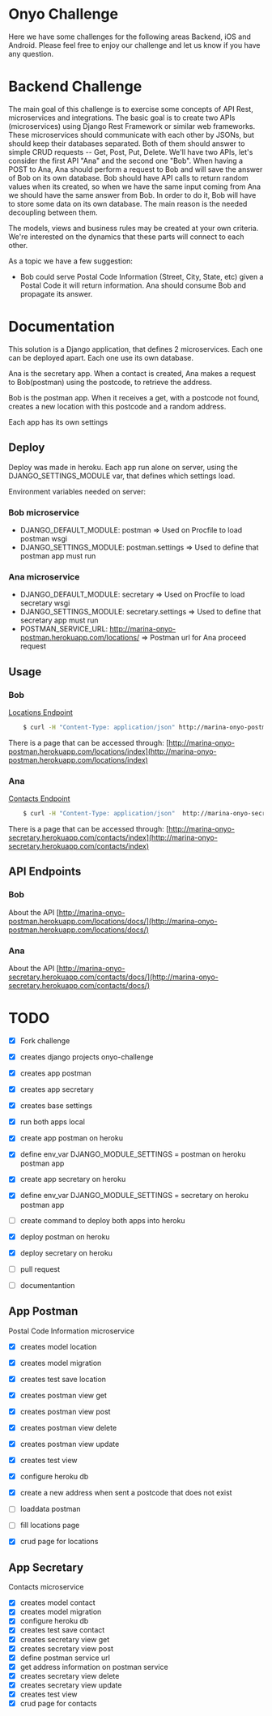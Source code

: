 # Onyo Challenge #

Here we have some challenges for the following areas Backend, iOS and Android. Please feel free to enjoy our challenge and let us know if you have any question.

# Backend Challenge #

The main goal of this challenge is to exercise some concepts of API Rest, microservices and integrations. The basic goal is to create two APIs (microservices) using Django Rest Framework or similar web frameworks. These microservices should communicate with each other by JSONs, but should keep their databases separated. Both of them should answer to simple CRUD requests -- Get, Post, Put, Delete. We'll have two APIs, let's consider the first API "Ana" and the second one "Bob". When having a POST to Ana, Ana should perform a request to Bob and will save the answer of Bob on its own database. Bob should have API calls to return random values when its created, so when we have the same input coming from Ana we should have the same answer from Bob. In order to do it, Bob will have to store some data on its own database. The main reason is the needed decoupling between them.

The models, views and business rules may be created at your own criteria. We're interested on the dynamics that these parts will connect to each other.

As a topic we have a few suggestion:
- Bob could serve Postal Code Information (Street, City, State, etc) given a Postal Code it will return information. Ana should consume Bob and propagate its answer.


# Documentation 
This solution is a Django application, that defines 2 microservices.
Each one can be deployed apart. Each one use its own database.

Ana is the secretary app. When a contact is created, Ana makes a request to Bob(postman) using the postcode, to retrieve the address.

Bob is the postman app. When it receives a get, with a postcode not found, creates a new location with this postcode and a random address.

Each app has its own settings


## Deploy
Deploy was made in heroku. 
Each app run alone on server, using the DJANGO_SETTINGS_MODULE var, that defines which settings load.

Environment variables needed on server:
### Bob microservice
 * DJANGO_DEFAULT_MODULE: postman => Used on Procfile to load postman wsgi
 * DJANGO_SETTINGS_MODULE: postman.settings => Used to define that postman app must run

### Ana microservice
 * DJANGO_DEFAULT_MODULE: secretary => Used on Procfile to load secretary wsgi
 * DJANGO_SETTINGS_MODULE: secretary.settings => Used to define that secretary app must run
 * POSTMAN_SERVICE_URL: http://marina-onyo-postman.herokuapp.com/locations/ => Postman url for Ana proceed request


## Usage

### Bob
[Locations Endpoint](http://marina-onyo-postman.herokuapp.com/locations)
```bash
	$ curl -H "Content-Type: application/json" http://marina-onyo-postman.herokuapp.com/locations -d '{"address": "Avenida Presidente Vargas", "postcode": "20040010"}'
```
There is a page that can be accessed through: [http://marina-onyo-postman.herokuapp.com/locations/index](http://marina-onyo-postman.herokuapp.com/locations/index)


### Ana
[Contacts Endpoint](http://marina-onyo-secretary.herokuapp.com/contacts)
```bash
	$ curl -H "Content-Type: application/json"  http://marina-onyo-secretary.herokuapp.com/contacts -d '{"postcode": "20040010", "name": "Luciane Pierre", "number":20}' --verbose
```
There is a page that can be accessed through: [http://marina-onyo-secretary.herokuapp.com/contacts/index](http://marina-onyo-secretary.herokuapp.com/contacts/index)


## API Endpoints

### Bob
About the API
[http://marina-onyo-postman.herokuapp.com/locations/docs/](http://marina-onyo-postman.herokuapp.com/locations/docs/)

### Ana
About the API
[http://marina-onyo-secretary.herokuapp.com/contacts/docs/](http://marina-onyo-secretary.herokuapp.com/contacts/docs/)

# TODO #

- [x] Fork challenge
- [x] creates django projects onyo-challenge
- [x] creates app postman
- [x] creates app secretary
- [x] creates base settings
- [x] run both apps local
- [x] create app postman on heroku
- [x] define env_var DJANGO_MODULE_SETTINGS = postman on heroku postman app
- [x] create app secretary on heroku
- [x] define env_var DJANGO_MODULE_SETTINGS = secretary on heroku postman app
- [ ] create command to deploy both apps into heroku
- [x] deploy postman on heroku
- [x] deploy secretary on heroku
- [ ] pull request
- [ ] documentantion


## App Postman
Postal Code Information microservice

- [x] creates model location
- [x] creates model migration
- [x] creates test save location
- [x] creates postman view get
- [x] creates postman view post
- [x] creates postman view delete
- [x] creates postman view update
- [x] creates test view
- [x] configure heroku db
- [x] create a new address when sent a postcode that does not exist
- [ ] loaddata postman
- [ ] fill locations page
- [x] crud page for locations


## App Secretary
Contacts microservice

- [x] creates model contact
- [x] creates model migration
- [x] configure heroku db
- [x] creates test save contact
- [x] creates secretary view get
- [x] creates secretary view post
- [x] define postman service url
- [x] get address information on postman service
- [x] creates secretary view delete
- [x] creates secretary view update
- [x] creates test view
- [x] crud page for contacts
